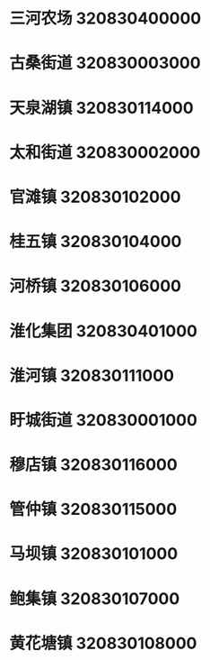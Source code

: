# 三河农场 320830400000
# 古桑街道 320830003000
# 天泉湖镇 320830114000
# 太和街道 320830002000
# 官滩镇 320830102000
# 桂五镇 320830104000
# 河桥镇 320830106000
# 淮化集团 320830401000
# 淮河镇 320830111000
# 盱城街道 320830001000
# 穆店镇 320830116000
# 管仲镇 320830115000
# 马坝镇 320830101000
# 鲍集镇 320830107000
# 黄花塘镇 320830108000
